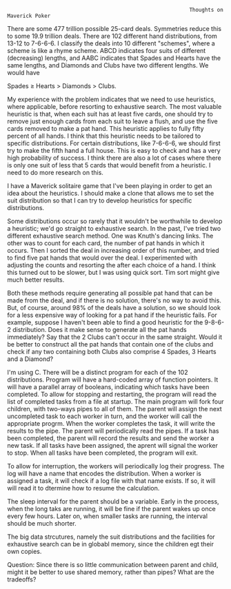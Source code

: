                                                                Thoughts on Maverick Poker



There are some 477 trillion possible 25-card deals.  Symmetries reduce this to some 19.9 trillion deals.  There are 102 different hand distributions, from 13-12 to 7-6-6-6.  I classify the deals into 10 different "schemes", where a scheme is like a rhyme scheme.  ABCD indicates four suits of different (decreasing) lengths, and AABC indicates that Spades and Hearts have the same lengths, and Diamonds and Clubs have two different lengths.  We would have 

Spades $\ge$ Hearts > Diamonds > Clubs.

My experience with the problem indicates that we need to use heuristics, where applicable, before resorting to exhaustive search.  The most valuable heuristic is that, when each suit has at least five cards, one should try to remove just enough cards from each suit to leave a flush, and use the five cards removed to make a pat hand.  This heuristic applies to fully fifty percent of all hands.  I think that this heuristic needs to be tailored to specific distributions.  For certain distributions, like 7-6-6-6, we should first try to make the fifth hand a full house.  This is easy to check and has a very high probability of success.    I think there are also a lot of cases where there is only one suit of less that 5 cards that would benefit from a heuristic.  I need to do more research on this.

I have a Maverick solitaire game that I've been playing in order to get an idea about the heuristics.  I should make a clone that allows me to set the suit distribution so that I can try to develop heuristics for specific distributions.

Some distributions occur so rarely that it wouldn't be worthwhile to develop a heuristic; we'd go straight to exhaustive search.  In the past, I've tried two different exhaustive search method.  One was Knuth's dancing links.  The other was to count for each card, the number of pat hands in which it occurs.  Then I sorted the deal in increasing order of this number, and tried to find five pat hands that would over the deal.  I experimented with adjusting the counts and resorting the after each choice of a hand.  I think this turned out to be slower, but I was using quick sort.  Tim sort might give much better results.  

Both these methods require generating all possible pat hand that can be made from the deal, and if there is no solution, there's no way to avoid this.  But, of course, around 98% of the deals have a solution, so we should look for a less expensive way of looking for a pat hand if the heuristic fails.  For example, suppose I haven't been able to find a good heuristic for the 9-8-6-2 distribution.  Does it make sense to generate all the pat hands immediately?  Say that the 2 Clubs can't occur in the same straight.   Would it be better to construct all the pat hands that contain one of the clubs and check if any two containing both Clubs also comprise 4 Spades, 3 Hearts and a Diamond?

I'm using C.  There will be a distinct program for each of the 102 distributions.  Program will have a hard-coded array of function pointers.  It will have a parallel array of booleans, indicating which tasks
have been completed.  To allow for stopping and restarting, the program will read the list of completed tasks from a file at startup.  The main program will fork four children, with two-ways pipes to all of them.  The parent will assign the next uncompleted task to each worker in turn, and the worker will call the appropriate progrm.  When the worker completes the task, it will write the results to the pipe.  The parent will periodically read the pipes.  If a task has been completed, the parent will record the results and send the worker a new task.  If all tasks have been assigned, the aprent will signal the worker to stop.  When all tasks have been completed, the program will exit.

To allow for interruption, the workers will periodically log their progress.  The log will have a name that encodes the distribution.  When a worker is assigned a task, it will check if a log file with that name exists.  If so, it will will read it to dtermine how to resume the calculation.

The sleep interval for the parent should be a variable.  Early in the process, when the long taks are running, it will be fine if the parent wakes up once every few hours.  Later on, when smaller tasks are running, the interval should be much shorter.

The big data strcutures, namely the suit distributions and the facilities for exhaustive search can be in globabl memory, since the children egt their own copies.  

Question: Since there is so little communication between parent and child, might it be better to use shared memory, rather than pipes?  What are the tradeoffs?

 
